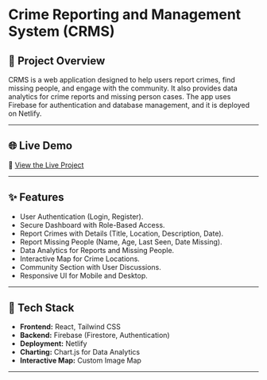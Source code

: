 # Crime Reporting and Management System (CRMS)

## 🚀 Project Overview
CRMS is a web application designed to help users report crimes, find missing people, and engage with the community. It also provides data analytics for crime reports and missing person cases. The app uses Firebase for authentication and database management, and it is deployed on Netlify.

---

## 🌐 Live Demo
🔗 [View the Live Project]()

---

## ✨ Features
- User Authentication (Login, Register).
- Secure Dashboard with Role-Based Access.
- Report Crimes with Details (Title, Location, Description, Date).
- Report Missing People (Name, Age, Last Seen, Date Missing).
- Data Analytics for Reports and Missing People.
- Interactive Map for Crime Locations.
- Community Section with User Discussions.
- Responsive UI for Mobile and Desktop.

---

## 🚀 Tech Stack
- **Frontend:** React, Tailwind CSS
- **Backend:** Firebase (Firestore, Authentication)
- **Deployment:** Netlify
- **Charting:** Chart.js for Data Analytics
- **Interactive Map:** Custom Image Map

---
